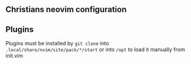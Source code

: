 Christians neovim configuration
-------------------------------

## Plugins

Plugins must be installed by `git clone` into `.local/share/nvim/site/pack/*/start`
or into `/opt` to load it manually from init.vim
